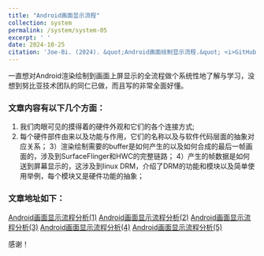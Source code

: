 ```yaml
---
title: "Android画面显示流程"
collection: system
permalink: /system/system-05
excerpt: ' '
date: 2024-10-25
citation: 'Joe-Bi. (2024). &quot;Android画面绘制显示流程.&quot; <i>GitHub Joe-Bi of Bugs</i>'
---
```



一直想对Android渲染绘制到画面上屏显示的全流程做个系统性地了解与学习，没想到努比亚技术团队的同仁已做，而且写的非常全面好懂。

### 文章内容有以下几个方面：
1) 我们肉眼可见的摸得着的硬件外观和它们的各个连接方式;
2) 每个硬件部件由来以及功能与作用，它们的名称以及与软件代码层面的抽象对应关系；
3）渲染绘制需要的buffer是如何产生的以及如何合成的最后一帧画面的，涉及到SurfaceFlinger和HWC的完整链路；
4）产生的帧数据是如何送到屏幕显示的，这涉及到linux DRM，介绍了DRM的功能和模块以及简单使用举例，每个模块又是硬件功能的抽象；

### 文章地址如下：
[Android画面显示流程分析(1)](https://www.jianshu.com/p/df46e4b39428)
[Android画面显示流程分析(2)](https://www.jianshu.com/p/f96ab6646ae3)
[Android画面显示流程分析(3)](https://www.jianshu.com/p/3c61375cc15b)
[Android画面显示流程分析(4)](https://www.jianshu.com/p/7a18666a43ce)
[Android画面显示流程分析(5)](https://www.jianshu.com/p/dcaf1eeddeb1)

感谢！

